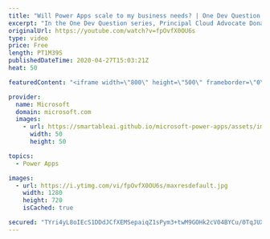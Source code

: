 ```yaml
---
title: "Will Power Apps scale to my business needs? | One Dev Question: Dona Sarkar"
excerpt: "In the One Dev Question series, Principal Cloud Advocate Dona Sarkar explains how customizable Power Apps can be and how they can work for you.    For more information, visit: https://powerapps.microsoft.com/build-powerapps/?WT.mc_id=onedevquestion-c9-donasa   Try Azure for free: https://aka.ms/TryAzure7"
originalUrl: https://youtube.com/watch?v=fpOvfX0OU6s
type: video
price: Free
length: PT1M39S
publishedDateTime: 2020-04-27T15:03:21Z
heat: 50

featuredContent: "<iframe width=\"800\" height=\"500\" frameborder=\"0\" src=\"https://www.youtube.com/embed/fpOvfX0OU6s\" allow=\"accelerometer; autoplay; encrypted-media; gyroscope; picture-in-picture\" allowfullscreen></iframe>"

provider:
  name: Microsoft
  domain: microsoft.com
  images:
    - url: https://smartableai.github.io/microsoft-power-apps/assets/images/organizations/microsoft.com-50x50.jpg
      width: 50
      height: 50

topics:
  - Power Apps

images:
  - url: https://i.ytimg.com/vi/fpOvfX0OU6s/maxresdefault.jpg
    width: 1280
    height: 720
    isCached: true

secured: "TYri4yL8oIEcS1DDdJCfXEMSepaiqZ1sPym3+twM9GOHk2cV04BYCu/0TqJUXCpvC0mltdnGYk6Eezg53rTvyUYzMO4EFUJaaochvpNZI0+EuTEgAdVVqqZMzFOLVNySgkhasW6n/VJ6Wgo0MpD3NuD0ZX1Ep6CrehguzDdXZ1DyPFk8nKypBGIKuMrWRWX55dl21e4rkz3UfF+C+CcsYrpvrz1mrylCedZKXD9qf/szn7VaQY6W8zmpXRgATgEWxiSsJyUAVYPGHdpYrSHu7K6CyEWYCFj9d1DSKH/l7r8d3gFWGBGfSU4vU/g5MQcsULTg9J0EAZxEtgJ12io6nj9YDFXhkWEk05qbWtgBkRuRCOuJr47yCRybI/Fs7QHFJkf4FXWbEMJqku6XNIDE5XQ1nELT4cMjOa8YSDRZe1w=;2u28x1Bl5rXZ870JPNMGIg=="
---
```


